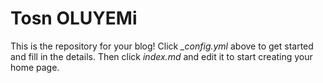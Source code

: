 # Tosn OLUYEMi 

This is the repository for your blog! Click *_config.yml* above to get started and fill in the details. Then click *index.md* and edit it to start creating your home page.
